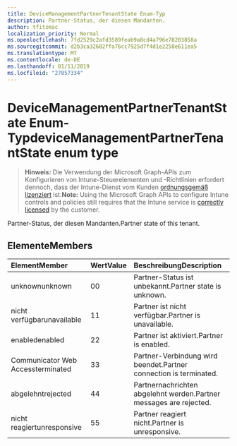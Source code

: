 ```yaml
---
title: DeviceManagementPartnerTenantState Enum-Typ
description: Partner-Status, der diesen Mandanten.
author: tfitzmac
localization_priority: Normal
ms.openlocfilehash: 7fd2529c2afd3589feab9a8cd4a796e78203858a
ms.sourcegitcommit: d2b3ca32602ffa76cc7925d7f4d1e2258e611ea5
ms.translationtype: MT
ms.contentlocale: de-DE
ms.lasthandoff: 01/11/2019
ms.locfileid: "27857334"
---
```

# <a name="devicemanagementpartnertenantstate-enum-type"></a><span data-ttu-id="dd520-103">DeviceManagementPartnerTenantState Enum-Typ</span><span class="sxs-lookup"><span data-stu-id="dd520-103">deviceManagementPartnerTenantState enum type</span></span>

> <span data-ttu-id="dd520-104">**Hinweis:** Die Verwendung der Microsoft Graph-APIs zum Konfigurieren von Intune-Steuerelementen und -Richtlinien erfordert dennoch, dass der Intune-Dienst vom Kunden [ordnungsgemäß lizenziert](https://go.microsoft.com/fwlink/?linkid=839381) ist.</span><span class="sxs-lookup"><span data-stu-id="dd520-104">**Note:** Using the Microsoft Graph APIs to configure Intune controls and policies still requires that the Intune service is [correctly licensed](https://go.microsoft.com/fwlink/?linkid=839381) by the customer.</span></span>

<span data-ttu-id="dd520-105">Partner-Status, der diesen Mandanten.</span><span class="sxs-lookup"><span data-stu-id="dd520-105">Partner state of this tenant.</span></span>
## <a name="members"></a><span data-ttu-id="dd520-106">Elemente</span><span class="sxs-lookup"><span data-stu-id="dd520-106">Members</span></span>
|<span data-ttu-id="dd520-107">Element</span><span class="sxs-lookup"><span data-stu-id="dd520-107">Member</span></span>|<span data-ttu-id="dd520-108">Wert</span><span class="sxs-lookup"><span data-stu-id="dd520-108">Value</span></span>|<span data-ttu-id="dd520-109">Beschreibung</span><span class="sxs-lookup"><span data-stu-id="dd520-109">Description</span></span>|
|:---|:---|:---|
|<span data-ttu-id="dd520-110">unknown</span><span class="sxs-lookup"><span data-stu-id="dd520-110">unknown</span></span>|<span data-ttu-id="dd520-111">0</span><span class="sxs-lookup"><span data-stu-id="dd520-111">0</span></span>|<span data-ttu-id="dd520-112">Partner-Status ist unbekannt.</span><span class="sxs-lookup"><span data-stu-id="dd520-112">Partner state is unknown.</span></span>|
|<span data-ttu-id="dd520-113">nicht verfügbar</span><span class="sxs-lookup"><span data-stu-id="dd520-113">unavailable</span></span>|<span data-ttu-id="dd520-114">1</span><span class="sxs-lookup"><span data-stu-id="dd520-114">1</span></span>|<span data-ttu-id="dd520-115">Partner ist nicht verfügbar.</span><span class="sxs-lookup"><span data-stu-id="dd520-115">Partner is unavailable.</span></span>|
|<span data-ttu-id="dd520-116">enabled</span><span class="sxs-lookup"><span data-stu-id="dd520-116">enabled</span></span>|<span data-ttu-id="dd520-117">2</span><span class="sxs-lookup"><span data-stu-id="dd520-117">2</span></span>|<span data-ttu-id="dd520-118">Partner ist aktiviert.</span><span class="sxs-lookup"><span data-stu-id="dd520-118">Partner is enabled.</span></span>|
|<span data-ttu-id="dd520-119">Communicator Web Access</span><span class="sxs-lookup"><span data-stu-id="dd520-119">terminated</span></span>|<span data-ttu-id="dd520-120">3</span><span class="sxs-lookup"><span data-stu-id="dd520-120">3</span></span>|<span data-ttu-id="dd520-121">Partner-Verbindung wird beendet.</span><span class="sxs-lookup"><span data-stu-id="dd520-121">Partner connection is terminated.</span></span>|
|<span data-ttu-id="dd520-122">abgelehnt</span><span class="sxs-lookup"><span data-stu-id="dd520-122">rejected</span></span>|<span data-ttu-id="dd520-123">4</span><span class="sxs-lookup"><span data-stu-id="dd520-123">4</span></span>|<span data-ttu-id="dd520-124">Partnernachrichten abgelehnt werden.</span><span class="sxs-lookup"><span data-stu-id="dd520-124">Partner messages are rejected.</span></span>|
|<span data-ttu-id="dd520-125">nicht reagiert</span><span class="sxs-lookup"><span data-stu-id="dd520-125">unresponsive</span></span>|<span data-ttu-id="dd520-126">5</span><span class="sxs-lookup"><span data-stu-id="dd520-126">5</span></span>|<span data-ttu-id="dd520-127">Partner reagiert nicht.</span><span class="sxs-lookup"><span data-stu-id="dd520-127">Partner is unresponsive.</span></span>|



